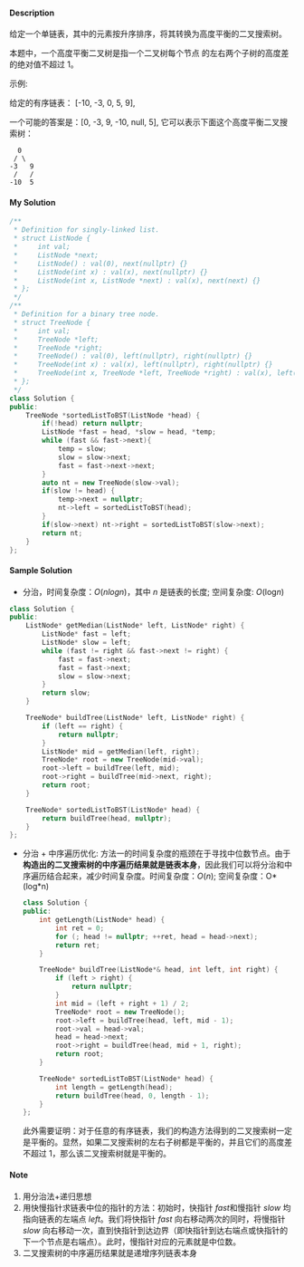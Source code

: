 #### Description

给定一个单链表，其中的元素按升序排序，将其转换为高度平衡的二叉搜索树。

本题中，一个高度平衡二叉树是指一个二叉树每个节点 的左右两个子树的高度差的绝对值不超过 1。

示例:

给定的有序链表： [-10, -3, 0, 5, 9],

一个可能的答案是：[0, -3, 9, -10, null, 5], 它可以表示下面这个高度平衡二叉搜索树：

      0
     / \
    -3   9
     /   /
    -10  5

#### My Solution

```c++
/**
 * Definition for singly-linked list.
 * struct ListNode {
 *     int val;
 *     ListNode *next;
 *     ListNode() : val(0), next(nullptr) {}
 *     ListNode(int x) : val(x), next(nullptr) {}
 *     ListNode(int x, ListNode *next) : val(x), next(next) {}
 * };
 */
/**
 * Definition for a binary tree node.
 * struct TreeNode {
 *     int val;
 *     TreeNode *left;
 *     TreeNode *right;
 *     TreeNode() : val(0), left(nullptr), right(nullptr) {}
 *     TreeNode(int x) : val(x), left(nullptr), right(nullptr) {}
 *     TreeNode(int x, TreeNode *left, TreeNode *right) : val(x), left(left), right(right) {}
 * };
 */
class Solution {
public:
    TreeNode *sortedListToBST(ListNode *head) {
        if(!head) return nullptr;
        ListNode *fast = head, *slow = head, *temp;
        while (fast && fast->next){
            temp = slow;
            slow = slow->next;
            fast = fast->next->next;
        }
        auto nt = new TreeNode(slow->val);
        if(slow != head) {
            temp->next = nullptr;
            nt->left = sortedListToBST(head);
        }
        if(slow->next) nt->right = sortedListToBST(slow->next);
        return nt;
    }
};
```

#### Sample Solution

-  分治，时间复杂度：$O(nlogn)$，其中 *n* 是链表的长度; 空间复杂度: *O*(log*n*)

  ```c++
  class Solution {
  public:
      ListNode* getMedian(ListNode* left, ListNode* right) {
          ListNode* fast = left;
          ListNode* slow = left;
          while (fast != right && fast->next != right) {
              fast = fast->next;
              fast = fast->next;
              slow = slow->next;
          }
          return slow;
      }
  
      TreeNode* buildTree(ListNode* left, ListNode* right) {
          if (left == right) {
              return nullptr;
          }
          ListNode* mid = getMedian(left, right);
          TreeNode* root = new TreeNode(mid->val);
          root->left = buildTree(left, mid);
          root->right = buildTree(mid->next, right);
          return root;
      }
  
      TreeNode* sortedListToBST(ListNode* head) {
          return buildTree(head, nullptr);
      }
  };
  ```

- 分治 + 中序遍历优化: 方法一的时间复杂度的瓶颈在于寻找中位数节点。由于**构造出的二叉搜索树的中序遍历结果就是链表本身**，因此我们可以将分治和中序遍历结合起来，减少时间复杂度。时间复杂度：*O*(*n*); 空间复杂度：O*(log*n)

  ```c++
  class Solution {
  public:
      int getLength(ListNode* head) {
          int ret = 0;
          for (; head != nullptr; ++ret, head = head->next);
          return ret;
      }
  
      TreeNode* buildTree(ListNode*& head, int left, int right) {
          if (left > right) {
              return nullptr;
          }
          int mid = (left + right + 1) / 2;
          TreeNode* root = new TreeNode();
          root->left = buildTree(head, left, mid - 1);
          root->val = head->val;
          head = head->next;
          root->right = buildTree(head, mid + 1, right);
          return root;
      }
  
      TreeNode* sortedListToBST(ListNode* head) {
          int length = getLength(head);
          return buildTree(head, 0, length - 1);
      }
  }; 
  ```

  此外需要证明：对于任意的有序链表，我们的构造方法得到的二叉搜索树一定是平衡的。显然，如果二叉搜索树的左右子树都是平衡的，并且它们的高度差不超过 1，那么该二叉搜索树就是平衡的。

#### Note

1. 用分治法+递归思想
2. 用快慢指针求链表中位的指针的方法：初始时，快指针 $\textit{fast}$和慢指针 $\textit{slow}$ 均指向链表的左端点 $\textit{left}$。我们将快指针 $\textit{fast}$ 向右移动两次的同时，将慢指针 $\textit{slow}$ 向右移动一次，直到快指针到达边界（即快指针到达右端点或快指针的下一个节点是右端点）。此时，慢指针对应的元素就是中位数。
4. 二叉搜索树的中序遍历结果就是递增序列链表本身